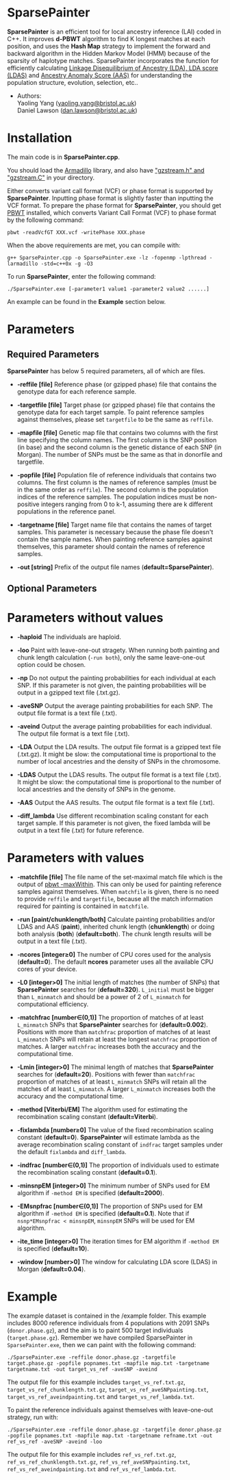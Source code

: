 # SparsePainter
**SparsePainter** is an efficient tool for local ancestry inference (LAI) coded in C++. It improves **d-PBWT** algorithm to find K longest matches at each position, and uses the **Hash Map** strategy to implement the forward and backward algorithm in the Hidden Markov Model (HMM) because of the sparsity of haplotype matches. SparsePainter incorporates the function for efficiently calculating [Linkage Disequilibrium of Ancestry (LDA), LDA score (LDAS)](https://github.com/YaolingYang/LDAandLDAscore) and [Ancestry Anomaly Score (AAS)](https://github.com/danjlawson/ms_paper) for understanding the population structure, evolution, selection, etc..  

-   Authors:  
    Yaoling Yang (<yaoling.yang@bristol.ac.uk>)  
    Daniel Lawson (<dan.lawson@bristol.ac.uk>)

# Installation

The main code is in **SparsePainter.cpp**.

You should load the [Armadillo](https://arma.sourceforge.net/download.html) library, and also have ["gzstream.h" and "gzstream.C"](https://www.cs.unc.edu/Research/compgeom/gzstream/) in your directory. 

Either converts variant call format (VCF) or phase format is supported by **SparsePainter**. Inputting phase format is slightly faster than inputting the VCF format. To prepare the phase format for **SparsePainter**, you should get [PBWT](https://github.com/richarddurbin/pbwt) installed, which converts Variant Call Format (VCF) to phase format by the following command:

``
pbwt -readVcfGT XXX.vcf -writePhase XXX.phase
``

When the above requirements are met, you can compile with:

``
g++ SparsePainter.cpp -o SparsePainter.exe -lz -fopenmp -lpthread -larmadillo -std=c++0x -g -O3
``

To run **SparsePainter**, enter the following command:

``
./SparsePainter.exe [-parameter1 value1 -parameter2 value2 ......]
``

An example can be found in the **Example** section below.

# Parameters

## Required Parameters

**SparsePainter** has below 5 required parameters, all of which are files.

* **-reffile [file]** Reference phase (or gzipped phase) file that contains the genotype data for each reference sample.

* **-targetfile [file]** Target phase (or gzipped phase) file that contains the genotype data for each target sample. To paint reference samples against themselves, please set ``targetfile`` to be the same as ``reffile``.

* **-mapfile [file]** Genetic map file that contains two columns with the first line specifying the column names. The first column is the SNP position (in base) and the second column is the genetic distance of each SNP (in Morgan). The number of SNPs must be the same as that in donorfile and targetfile.

* **-popfile [file]** Population file of reference individuals that contains two columns. The first column is the names of reference samples (must be in the same order as ``reffile``). The second column is the population indices of the reference samples. The population indices must be non-positive integers ranging from 0 to k-1, assuming there are k different populations in the reference panel.

* **-targetname [file]** Target name file that contains the names of target samples. This parameter is necessary because the phase file doesn't contain the sample names. When painting reference samples against themselves, this parameter should contain the names of reference samples.

* **-out [string]** Prefix of the output file names (**default=SparsePainter**).

## Optional Parameters

# Parameters without values

* **-haploid** The individuals are haploid.

* **-loo** Paint with leave-one-out stragety. When running both painting and chunk length calculation (``-run both``), only the same leave-one-out option could be chosen.

* **-np** Do not output the painting probabilities for each individual at each SNP. If this parameter is not given, the painting probabilities will be output in a gzipped text file (.txt.gz).

* **-aveSNP** Output the average painting probabilities for each SNP. The output file format is a text file (.txt).

* **-aveind** Output the average painting probabilities for each individual. The output file format is a text file (.txt).

* **-LDA** Output the LDA results. The output file format is a gzipped text file (.txt.gz). It might be slow: the computational time is proportional to the number of local ancestries and the density of SNPs in the chromosome.

* **-LDAS** Output the LDAS results. The output file format is a text file (.txt). It might be slow: the computational time is proportional to the number of local ancestries and the density of SNPs in the genome.

* **-AAS** Output the AAS results. The output file format is a text file (.txt).

* **-diff_lambda** Use different recombination scaling constant for each target sample. If this parameter is not given, the fixed lambda will be output in a text file (.txt) for future reference.

# Parameters with values

* **-matchfile [file]** The file name of the set-maximal match file which is the output of [pbwt -maxWithin](https://github.com/danjlawson/pbwt/blob/master/pbwtMain.c). This can only be used for painting reference samples against themselves. When ``matchfile`` is given, there is no need to provide ``reffile`` and ``targetfile``, because all the match information required for painting is contained in ``matchfile``.

* **-run [paint/chunklength/both]** Calculate painting probabilities and/or LDAS and AAS (**paint**), inherited chunk length (**chunklength**) or doing both analysis (**both**) (**default=both**). The chunk length results will be output in a text file (.txt).

* **-ncores [integer&ge;0]** The number of CPU cores used for the analysis (**default=0**). The default **ncores** parameter uses all the available CPU cores of your device.

* **-L0 [integer>0]** The initial length of matches (the number of SNPs) that **SparsePainter** searches for (**default=320**). ``L_initial`` must be bigger than ``L_minmatch`` and should be a power of 2 of ``L_minmatch`` for computational efficiency.

* **-matchfrac [number&isin;(0,1)]** The proportion of matches of at least ``L_minmatch`` SNPs that **SparsePainter** searches for (**default=0.002**). Positions with more than ``matchfrac`` proportion of matches of at least ``L_minmatch`` SNPs will retain at least the longest ``matchfrac`` proportion of matches. A larger ``matchfrac`` increases both the accuracy and the computational time.

* **-Lmin [integer>0]** The minimal length of matches that **SparsePainter** searches for (**default=20**). Positions with fewer than ``matchfrac`` proportion of matches of at least ``L_minmatch`` SNPs will retain all the matches of at least ``L_minmatch``. A larger ``L_minmatch`` increases both the accuracy and the computational time.

* **-method [Viterbi/EM]** The algorithm used for estimating the recombination scaling constant (**default=Viterbi**).

* **-fixlambda [number&ge;0]** The value of the fixed recombination scaling constant (**default=0**). **SparsePainter** will estimate lambda as the average recombination scaling constant of ``indfrac`` target samples under the default ``fixlambda`` and ``diff_lambda``.

* **-indfrac [number&isin;(0,1)]** The proportion of individuals used to estimate the recombination scaling constant (**default=0.1**).

* **-minsnpEM [integer>0]** The minimum number of SNPs used for EM algorithm if ``-method EM`` is specified (**default=2000**).

* **-EMsnpfrac [number&isin;(0,1)]** The proportion of SNPs used for EM algorithm if ``-method EM`` is specified (**default=0.1**). Note that if ``nsnp*EMsnpfrac < minsnpEM``, ``minsnpEM`` SNPs will be used for EM algorithm.

* **-ite_time [integer>0]** The iteration times for EM algorithm if ``-method EM`` is specified (**default=10**).

* **-window [number>0]** The window for calculating LDA score (LDAS) in Morgan (**default=0.04**).

# Example
The example dataset is contained in the /example folder. This example includes 8000 reference individuals from 4 populations with 2091 SNPs (``donor.phase.gz``), and the aim is to paint 500 target individuals (``target.phase.gz``). Remember we have compiled SparsePainter in ``SparsePainter.exe``, then we can paint with the following command:

``
./SparsePainter.exe -reffile donor.phase.gz -targetfile target.phase.gz -popfile popnames.txt -mapfile map.txt -targetname targetname.txt -out target_vs_ref -aveSNP -aveind
``

The output file for this example includes ``target_vs_ref.txt.gz``, ``target_vs_ref_chunklength.txt.gz``, ``target_vs_ref_aveSNPpainting.txt``, ``target_vs_ref_aveindpainting.txt`` and ``target_vs_ref_lambda.txt``.

To paint the reference individuals against themselves with leave-one-out strategy, run with:

``
./SparsePainter.exe -reffile donor.phase.gz -targetfile donor.phase.gz -popfile popnames.txt -mapfile map.txt -targetname refname.txt -out ref_vs_ref -aveSNP -aveind -loo
``

The output file for this example includes ``ref_vs_ref.txt.gz``, ``ref_vs_ref_chunklength.txt.gz``, ``ref_vs_ref_aveSNPpainting.txt``, ``ref_vs_ref_aveindpainting.txt`` and ``ref_vs_ref_lambda.txt``.
